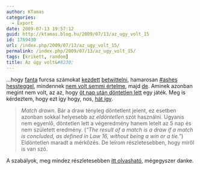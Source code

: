```yaml
---
author: KTamas
categories:
  - Export
date: 2009-07-13 19:57:12
guid: http://ktamas.blog.hu/2009/07/13/az_ugy_volt_15
id: 1769430
url: /index.php/2009/07/13/az_ugy_volt_15/
permalink: /index.php/2009/07/13/az_ugy_volt_15/
tags: [krikett, random]
title: Az úgy volt&#8230;
---
```


&#8230;hogy [fanta](http://bodzasfanta.hu) furcsa számokat [kezdett](http://twitter.com/bodzasfanta/status/2532315028) [betwittelni](http://twitter.com/bodzasfanta/status/2533343638), hamarosan [#ashes hessteggel](http://twitter.com/bodzasfanta/status/2567091478), mindennek [nem volt semmi értelme](http://twitter.com/KTamas/status/2582641574), majd [de](http://twitter.com/bodzasfanta/status/2582788535). Aminek azonban megint nem volt, az az, hogy [öt nap után döntetlen lett](http://twitter.com/bodzasfanta/status/2601054285) egy játék. Meg is kérdeztem, hogy ezt így hogy, nos, [hát így](http://bodzasfanta.freeblog.hu/archives/2009/07/13/Eldontetlen/).

> _Match drawn_. Bár a draw tényleg döntetlent jelent, ez esetben azonban sokkal helyesebb az _eldöntetlen_ szót használni. Ugyanis nem egyenlő, döntetlen lett a végeredmény hanem letelt az 5 nap és nem született eredmény. (_&#8220;The result of a match is a draw if a match is concluded, as defined in Law 16, without being a win or a tie.&#8221;_) Eldöntetlen maradt a mérkőzés. De leírom részletesebben, hogy miről is van szó.

A szabályok, meg mindez részletesebben [itt olvasható](http://bodzasfanta.freeblog.hu/archives/2009/07/13/Eldontetlen/), mégegyszer danke.
